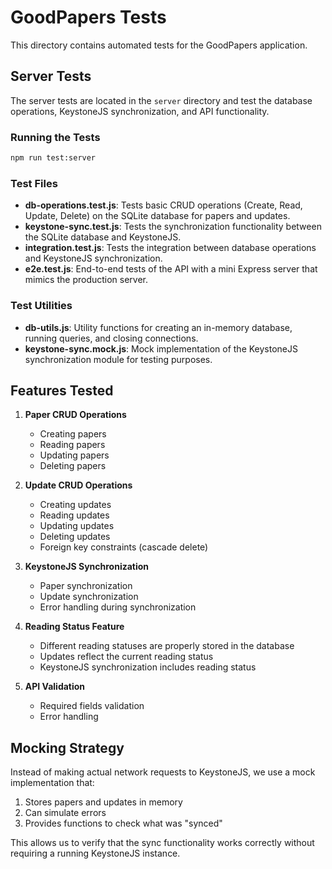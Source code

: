 # GoodPapers Tests

This directory contains automated tests for the GoodPapers application.

## Server Tests

The server tests are located in the `server` directory and test the database operations, KeystoneJS synchronization, and API functionality.

### Running the Tests

```bash
npm run test:server
```

### Test Files

- **db-operations.test.js**: Tests basic CRUD operations (Create, Read, Update, Delete) on the SQLite database for papers and updates.
- **keystone-sync.test.js**: Tests the synchronization functionality between the SQLite database and KeystoneJS.
- **integration.test.js**: Tests the integration between database operations and KeystoneJS synchronization.
- **e2e.test.js**: End-to-end tests of the API with a mini Express server that mimics the production server.

### Test Utilities

- **db-utils.js**: Utility functions for creating an in-memory database, running queries, and closing connections.
- **keystone-sync.mock.js**: Mock implementation of the KeystoneJS synchronization module for testing purposes.

## Features Tested

1. **Paper CRUD Operations**
   - Creating papers
   - Reading papers
   - Updating papers
   - Deleting papers

2. **Update CRUD Operations**
   - Creating updates
   - Reading updates
   - Updating updates
   - Deleting updates
   - Foreign key constraints (cascade delete)

3. **KeystoneJS Synchronization**
   - Paper synchronization
   - Update synchronization
   - Error handling during synchronization

4. **Reading Status Feature**
   - Different reading statuses are properly stored in the database
   - Updates reflect the current reading status
   - KeystoneJS synchronization includes reading status

5. **API Validation**
   - Required fields validation
   - Error handling

## Mocking Strategy

Instead of making actual network requests to KeystoneJS, we use a mock implementation that:

1. Stores papers and updates in memory
2. Can simulate errors
3. Provides functions to check what was "synced"

This allows us to verify that the sync functionality works correctly without requiring a running KeystoneJS instance. 